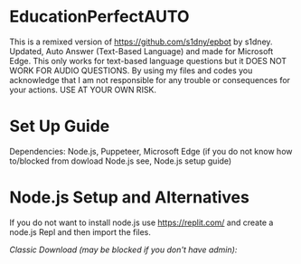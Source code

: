 # EducationPerfectAUTO
This is a remixed version of https://github.com/s1dny/epbot by s1dney. Updated, Auto Answer (Text-Based Language) and made for Microsoft Edge.
This only works for text-based language questions but it DOES NOT WORK FOR AUDIO QUESTIONS.
By using my files and codes you acknowledge that I am not responsible for any trouble or consequences for your actions. USE AT YOUR OWN RISK.

# Set Up Guide
Dependencies: Node.js, Puppeteer, Microsoft Edge (if you do not know how to/blocked from dowload Node.js see, Node.js setup guide)

# Node.js Setup and Alternatives
If you do not want to install node.js use https://replit.com/ and create a node.js Repl and then import the files.

*Classic Download (may be blocked if you don't have admin):*
